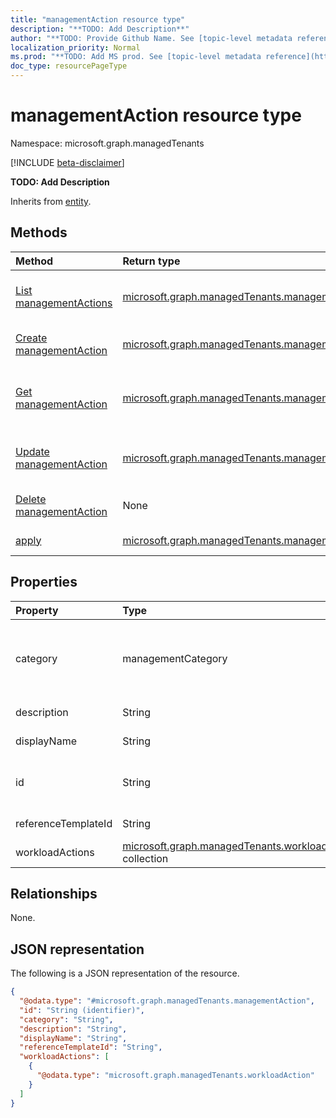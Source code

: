```yaml
---
title: "managementAction resource type"
description: "**TODO: Add Description**"
author: "**TODO: Provide Github Name. See [topic-level metadata reference](https://msgo.azurewebsites.net/add/document/guidelines/metadata.html#topic-level-metadata)**"
localization_priority: Normal
ms.prod: "**TODO: Add MS prod. See [topic-level metadata reference](https://msgo.azurewebsites.net/add/document/guidelines/metadata.html#topic-level-metadata)**"
doc_type: resourcePageType
---
```


# managementAction resource type

Namespace: microsoft.graph.managedTenants

[!INCLUDE [beta-disclaimer](../../includes/beta-disclaimer.md)]

**TODO: Add Description**


Inherits from [entity](../resources/managedtenants-entity.md).

## Methods
|Method|Return type|Description|
|:---|:---|:---|
|[List managementActions](../api/managedtenants-managementaction-list.md)|[microsoft.graph.managedTenants.managementAction](../resources/managedtenants-managementaction.md) collection|Get a list of the [managementAction](../resources/managedtenants-managementaction.md) objects and their properties.|
|[Create managementAction](../api/managedtenants-managementaction-create.md)|[microsoft.graph.managedTenants.managementAction](../resources/managedtenants-managementaction.md)|Create a new [managementAction](../resources/managedtenants-managementaction.md) object.|
|[Get managementAction](../api/managedtenants-managementaction-get.md)|[microsoft.graph.managedTenants.managementAction](../resources/managedtenants-managementaction.md)|Read the properties and relationships of a [managementAction](../resources/managedtenants-managementaction.md) object.|
|[Update managementAction](../api/managedtenants-managementaction-update.md)|[microsoft.graph.managedTenants.managementAction](../resources/managedtenants-managementaction.md)|Update the properties of a [managementAction](../resources/managedtenants-managementaction.md) object.|
|[Delete managementAction](../api/managedtenants-managementaction-delete.md)|None|Deletes a [managementAction](../resources/managedtenants-managementaction.md) object.|
|[apply](../api/managedtenants-managementaction-apply.md)|[microsoft.graph.managedTenants.managementActionDeploymentStatus](../resources/managedtenants-managementactiondeploymentstatus.md)|**TODO: Add Description**|

## Properties
|Property|Type|Description|
|:---|:---|:---|
|category|managementCategory|**TODO: Add Description**. Possible values are: `custom`, `devices`, `identity`, `unknownFutureValue`.|
|description|String|**TODO: Add Description**|
|displayName|String|**TODO: Add Description**|
|id|String|**TODO: Add Description** Inherited from [entity](../resources/managedtenants-entity.md).|
|referenceTemplateId|String|**TODO: Add Description**|
|workloadActions|[microsoft.graph.managedTenants.workloadAction](../resources/managedtenants-workloadaction.md) collection|**TODO: Add Description**|

## Relationships
None.

## JSON representation
The following is a JSON representation of the resource.
<!-- {
  "blockType": "resource",
  "keyProperty": "id",
  "@odata.type": "microsoft.graph.managedTenants.managementAction",
  "baseType": "microsoft.graph.entity",
  "openType": false
}
-->
``` json
{
  "@odata.type": "#microsoft.graph.managedTenants.managementAction",
  "id": "String (identifier)",
  "category": "String",
  "description": "String",
  "displayName": "String",
  "referenceTemplateId": "String",
  "workloadActions": [
    {
      "@odata.type": "microsoft.graph.managedTenants.workloadAction"
    }
  ]
}
```

